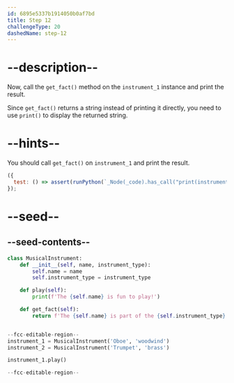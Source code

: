 ```yaml
---
id: 6895e5337b1914050b0af7bd
title: Step 12
challengeType: 20
dashedName: step-12
---
```


# --description--

Now, call the `get_fact()` method on the `instrument_1` instance and print the result.

Since `get_fact()` returns a string instead of printing it directly, you need to use `print()` to display the returned string.

# --hints--

You should call `get_fact()` on `instrument_1` and print the result.

```js
({
  test: () => assert(runPython(`_Node(_code).has_call("print(instrument_1.get_fact())")`))
});
```

# --seed--

## --seed-contents--

```py
class MusicalInstrument:
    def __init__(self, name, instrument_type):
        self.name = name
        self.instrument_type = instrument_type

    def play(self):
        print(f'The {self.name} is fun to play!')

    def get_fact(self):
        return f'The {self.name} is part of the {self.instrument_type} family of instruments.'


--fcc-editable-region--
instrument_1 = MusicalInstrument('Oboe', 'woodwind')
instrument_2 = MusicalInstrument('Trumpet', 'brass')

instrument_1.play()

--fcc-editable-region--
```
